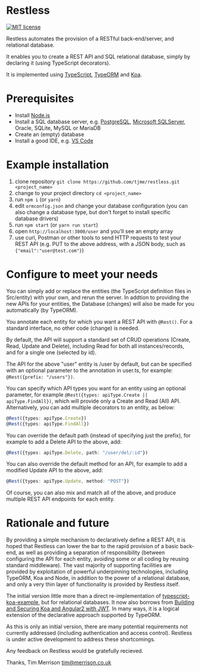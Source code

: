Restless
========
[![MIT license](http://img.shields.io/badge/license-MIT-lightgrey.svg)](http://opensource.org/licenses/MIT)

Restless automates the provision of a RESTful back-end/server, and relational database.

It enables you to create a REST API and SQL relational database, simply by declaring it (using TypeScript decorators).

It is implemented using [TypeScript](https://www.typescriptlang.org/), [TypeORM](https://typeorm.github.io) and [Koa](http://koajs.com).

# Prerequisites
- Install [Node.js](https://nodejs.org/en/)
- Install a SQL database server, e.g. [PostgreSQL](https://www.postgresql.org), [Microsoft SQLServer](https://www.microsoft.com/sql-server/sql-server-2016), Oracle, SQLite, MySQL or MariaDB
- Create an (empty) database
- Install a good IDE, e.g. [VS Code](https://code.visualstudio.com/)

# Example installation
1. clone repository `git clone https://github.com/tjme/restless.git <project_name>`
2. change to your project directory `cd <project_name>`
3. run `npm i` (or `yarn`)
4. edit `ormconfig.json` and change your database configuration (you can also change a database type, but don't forget to install specific database drivers)
5. run `npm start` (or `yarn run start`)
6. open `http://localhost:3000/user` and you'll see an empty array
7. use curl, Postman or other tools to send HTTP requests to test your REST API (e.g. PUT to the above address, with a JSON body, such as `{"email":"user@test.com"}`)

# Configure to meet your needs
You can simply add or replace the entities (the TypeScript definition files in Src/entity) with your own, and rerun the server. In addtion to providing the new APIs for your entities, the Database (changes) will also be made for you automatically (by TypeORM).

You annotate each entity for which you want a REST API with `@Rest()`. For a standard interface, no other code (change) is needed.

By default, the API will support a standard set of CRUD operations (Create, Read, Update and Delete), including Read for both all instances/records, and for a single one (selected by id).

The API for the above "user" entity is /user by default, but can be specified with an optional parameter to the annotation in user.ts, for example: `@Rest({prefix: "/users"})`.

You can specify which API types you want for an entity using an optional parameter, for example `@Rest({types: apiType.Create || apiType.FindAll})`, which will provide only a Create and Read (All) API. Alternatively, you can add multiple decorators to an entity, as below:
```typescript
@Rest({types: apiType.Create})
@Rest({types: apiType.FindAll})
```

You can override the default path (instead of specifying just the prefix), for example to add a Delete API to the above, add:
```typescript
@Rest({types: apiType.Delete, path: "/user/del/:id"})
```

You can also override the default method for an API, for example to add a modified Update API to the above, add:
```typescript
@Rest({types: apiType.Update, method: "POST"})
```

Of course, you can also mix and match all of the above, and produce multiple REST API endpoints for each entity.

# Rationale and future
By providing a simple mechanism to declaratively define a REST API, it is hoped that Restless can lower the bar to the rapid provision of a basic back-end, as well as providing a separation of responsibility (between configuring the API for each entity, avoiding some or all coding by reusing standard middleware). The vast majority of supporting facilities are provided by exploitation of powerful underpinning technologies, including TypeORM, Koa and Node, in addition to the power of a relational database, and only a very thin layer of functionality is provided by Restless itself.

The initial version little more than a direct re-implementation of [typescript-koa-example](https://github.com/typeorm/typescript-koa-example), but for relational databases. It now also borrows from [Building and Securing Koa and Angular2 with JWT](https://auth0.com/blog/building-and-securing-a-koa-and-angular2-app-with-jwt). In many ways, it is a logical extension of the declarative approach supported by TypeORM.

As this is only an initial version, there are many potential requirements not currently addressed (including authentication and access control). Restless is under active development to address these shortcomings.

Any feedback on Restless would be gratefully recieved.

Thanks,
Tim Merrison
tim@merrison.co.uk